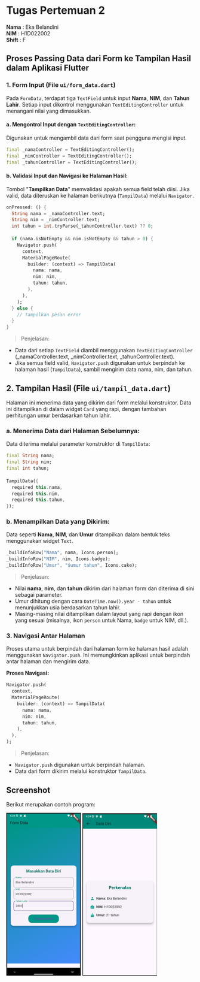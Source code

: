 # Tugas Pertemuan 2

**Nama**  : Eka Belandini  
**NIM**   : H1D022002  
**Shift** : F


## Proses Passing Data dari Form ke Tampilan Hasil dalam Aplikasi Flutter

### 1. Form Input (File `ui/form_data.dart`)
Pada `FormData`, terdapat tiga `TextField` untuk input **Nama**, **NIM**, dan **Tahun Lahir**. Setiap input dikontrol menggunakan `TextEditingController` untuk menangani nilai yang dimasukkan.

#### a. Mengontrol Input dengan `TextEditingController`:
Digunakan untuk mengambil data dari form saat pengguna mengisi input.

```dart
final _namaController = TextEditingController();
final _nimController = TextEditingController();
final _tahunController = TextEditingController();
```

#### b. Validasi Input dan Navigasi ke Halaman Hasil:
Tombol "**Tampilkan Data**" memvalidasi apakah semua field telah diisi. Jika valid, data diteruskan ke halaman berikutnya (`TampilData`) melalui `Navigator`.

```dart
onPressed: () {
  String nama = _namaController.text;
  String nim = _nimController.text;
  int tahun = int.tryParse(_tahunController.text) ?? 0;

  if (nama.isNotEmpty && nim.isNotEmpty && tahun > 0) {
    Navigator.push(
      context,
      MaterialPageRoute(
        builder: (context) => TampilData(
          nama: nama, 
          nim: nim, 
          tahun: tahun,
        ),
      ),
    );
  } else {
    // Tampilkan pesan error
  }
}
```
>Penjelasan:
- Data dari setiap `TextField` diambil menggunakan `TextEditingController` (_namaController.text, _nimController.text, _tahunController.text).
- Jika semua field valid, `Navigator.push` digunakan untuk berpindah ke halaman hasil (`TampilData`), sambil mengirim data nama, nim, dan tahun.

## 2. Tampilan Hasil (File `ui/tampil_data.dart`)

Halaman ini menerima data yang dikirim dari form melalui konstruktor. Data ini ditampilkan di dalam widget `Card` yang rapi, dengan tambahan perhitungan umur berdasarkan tahun lahir.

### a. Menerima Data dari Halaman Sebelumnya:
Data diterima melalui parameter konstruktor di `TampilData`:

```dart
final String nama;
final String nim;
final int tahun;

TampilData({
  required this.nama,
  required this.nim,
  required this.tahun,
});
```
### b. Menampilkan Data yang Dikirim:
Data seperti **Nama**, **NIM**, dan **Umur** ditampilkan dalam bentuk teks menggunakan widget `Text`.

```dart
_buildInfoRow("Nama", nama, Icons.person);
_buildInfoRow("NIM", nim, Icons.badge);
_buildInfoRow("Umur", "$umur tahun", Icons.cake);
```
>Penjelasan:
- Nilai **nama**, **nim**, dan **tahun** dikirim dari halaman form dan diterima di sini sebagai parameter.
- Umur dihitung dengan cara `DateTime.now().year - tahun` untuk menunjukkan usia berdasarkan tahun lahir.
- Masing-masing nilai ditampilkan dalam layout yang rapi dengan ikon yang sesuai (misalnya, ikon `person` untuk Nama, `badge` untuk NIM, dll.).

### 3. Navigasi Antar Halaman

Proses utama untuk berpindah dari halaman form ke halaman hasil adalah menggunakan `Navigator.push`. Ini memungkinkan aplikasi untuk berpindah antar halaman dan mengirim data.

**Proses Navigasi:**

```dart
Navigator.push(
  context,
  MaterialPageRoute(
    builder: (context) => TampilData(
      nama: nama,
      nim: nim,
      tahun: tahun,
    ),
  ),
);
```

>Penjelasan: 
- `Navigator.push` digunakan untuk berpindah halaman.
- Data dari form dikirim melalui konstruktor `TampilData`.



## Screenshot
Berikut merupakan contoh program:

<img src="form.png" alt="Lampiran Form" width="200"/>     <img src="hasil.png" alt="Lampiran Hasil" width="200"/>

